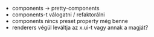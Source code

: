 
- components -> pretty-components
- components-t válogatni / refaktorálni
- components nincs preset property még benne
- renderers végül leváltja az x.ui-t vagy annak a magját?
